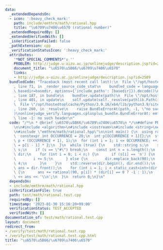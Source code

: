 ```yaml
---
data:
  _extendedDependsOn:
  - icon: ':heavy_check_mark:'
    path: include/emthrm/math/rational.hpp
    title: "\u6709\u7406\u6570 (rational number)"
  _extendedRequiredBy: []
  _extendedVerifiedWith: []
  _isVerificationFailed: false
  _pathExtension: cpp
  _verificationStatusIcon: ':heavy_check_mark:'
  attributes:
    '*NOT_SPECIAL_COMMENTS*': ''
    PROBLEM: http://judge.u-aizu.ac.jp/onlinejudge/description.jsp?id=2589
    document_title: "\u6570\u5B66/\u6709\u7406\u6570"
    links:
    - http://judge.u-aizu.ac.jp/onlinejudge/description.jsp?id=2589
  bundledCode: "Traceback (most recent call last):\n  File \"/opt/hostedtoolcache/Python/3.9.16/x64/lib/python3.9/site-packages/onlinejudge_verify/documentation/build.py\"\
    , line 71, in _render_source_code_stat\n    bundled_code = language.bundle(stat.path,\
    \ basedir=basedir, options={'include_paths': [basedir]}).decode()\n  File \"/opt/hostedtoolcache/Python/3.9.16/x64/lib/python3.9/site-packages/onlinejudge_verify/languages/cplusplus.py\"\
    , line 187, in bundle\n    bundler.update(path)\n  File \"/opt/hostedtoolcache/Python/3.9.16/x64/lib/python3.9/site-packages/onlinejudge_verify/languages/cplusplus_bundle.py\"\
    , line 401, in update\n    self.update(self._resolve(pathlib.Path(included), included_from=path))\n\
    \  File \"/opt/hostedtoolcache/Python/3.9.16/x64/lib/python3.9/site-packages/onlinejudge_verify/languages/cplusplus_bundle.py\"\
    , line 260, in _resolve\n    raise BundleErrorAt(path, -1, \"no such header\"\
    )\nonlinejudge_verify.languages.cplusplus_bundle.BundleErrorAt: emthrm/math/rational.hpp:\
    \ line -1: no such header\n"
  code: "/*\n * @brief \u6570\u5B66/\u6709\u7406\u6570\n */\n#define PROBLEM \"http://judge.u-aizu.ac.jp/onlinejudge/description.jsp?id=2589\"\
    \n\n#include <algorithm>\n#include <iostream>\n#include <string>\n#include <vector>\n\
    \n#include \"emthrm/math/rational.hpp\"\n\nint main() {\n  using rational = emthrm::Rational<>;\n\
    \  constexpr int OCCURRENCE = 20;\n  int p[OCCURRENCE + 1]{};\n  std::fill(p,\
    \ p + (OCCURRENCE + 1), 1);\n  for (int i = 1; i <= OCCURRENCE; ++i) {\n    p[i]\
    \ = p[i - 1] * 2;\n  }\n  while (true) {\n    std::string s;\n    std::cin >>\
    \ s;\n    if (s == \"#\") break;\n    const int n = s.length();\n    std::vector<int>\
    \ dir;\n    for (int i = 0; i < n;) {\n      if (s[i] == 'n') {\n        dir.emplace_back(0);\n\
    \        i += 5;\n      } else {\n        dir.emplace_back(90);\n        i +=\
    \ 4;\n      }\n    }\n    std::reverse(dir.begin(), dir.end());\n    rational\
    \ ans = dir.front();\n    for (int i = 1; i < static_cast<int>(dir.size()); ++i)\
    \ {\n      ans += rational(90, p[i]) * (dir[i] == 0 ? -1 : 1);\n    }\n    std::cout\
    \ << ans << '\\n';\n  }\n  return 0;\n}\n"
  dependsOn:
  - include/emthrm/math/rational.hpp
  isVerificationFile: true
  path: test/math/rational.test.cpp
  requiredBy: []
  timestamp: '2023-01-30 15:16:20+09:00'
  verificationStatus: TEST_ACCEPTED
  verifiedWith: []
documentation_of: test/math/rational.test.cpp
layout: document
redirect_from:
- /verify/test/math/rational.test.cpp
- /verify/test/math/rational.test.cpp.html
title: "\u6570\u5B66/\u6709\u7406\u6570"
---
```

